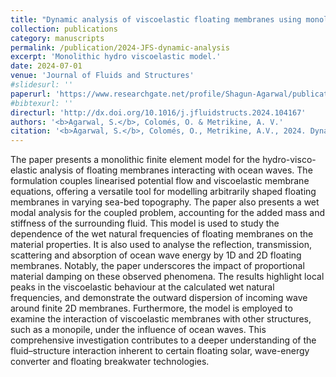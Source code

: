 ```yaml
---
title: "Dynamic analysis of viscoelastic floating membranes using monolithic Finite Element method"
collection: publications
category: manuscripts
permalink: /publication/2024-JFS-dynamic-analysis
excerpt: 'Monolithic hydro viscoelastic model.'
date: 2024-07-01
venue: 'Journal of Fluids and Structures'
#slidesurl: ''
paperurl: 'https://www.researchgate.net/profile/Shagun-Agarwal/publication/382524619_Dynamic_analysis_of_viscoelastic_floating_membranes_using_monolithic_Finite_Element_method'
#bibtexurl: ''
directurl: 'http://dx.doi.org/10.1016/j.jfluidstructs.2024.104167'
authors: '<b>Agarwal, S.</b>, Colomés, O. & Metrikine, A. V.'
citation: '<b>Agarwal, S.</b>, Colomés, O., Metrikine, A.V., 2024. Dynamic analysis of viscoelastic floating membranes using monolithic Finite Element method. Journal of Fluids and Structures 129, 104167.'
---
```


The paper presents a monolithic finite element model for the hydro-visco-elastic analysis of floating membranes interacting with ocean waves. The formulation couples linearised potential flow and viscoelastic membrane equations, offering a versatile tool for modelling arbitrarily shaped floating membranes in varying sea-bed topography. The paper also presents a wet modal analysis for the coupled problem, accounting for the added mass and stiffness of the surrounding fluid. This model is used to study the dependence of the wet natural frequencies of floating membranes on the material properties. It is also used to analyse the reflection, transmission, scattering and absorption of ocean wave energy by 1D and 2D floating membranes. Notably, the paper underscores the impact of proportional material damping on these observed phenomena. The results highlight local peaks in the viscoelastic behaviour at the calculated wet natural frequencies, and demonstrate the outward dispersion of incoming wave around finite 2D membranes. Furthermore, the model is employed to examine the interaction of viscoelastic membranes with other structures, such as a monopile, under the influence of ocean waves. This comprehensive investigation contributes to a deeper understanding of the fluid–structure interaction inherent to certain floating solar, wave-energy converter and floating breakwater technologies.
